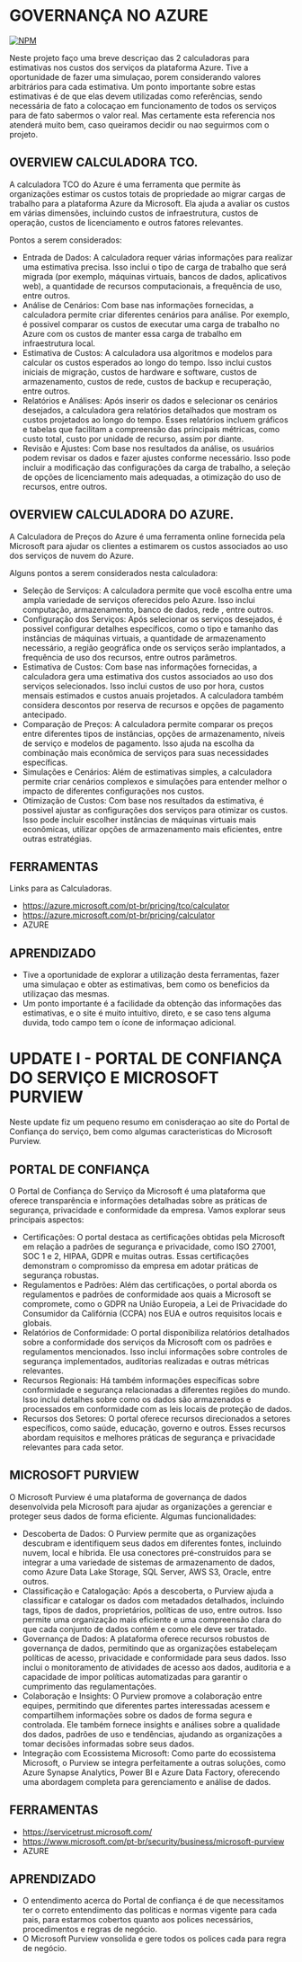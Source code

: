 # GOVERNANÇA NO AZURE
[![NPM](https://img.shields.io/npm/l/react)](https://github.com/Bongiorno14/Governa-a_Azure/blob/main/LICENSE) 

Neste projeto faço uma breve descriçao das 2 calculadoras para estimativas nos custos dos serviços da plataforma Azure.
Tive a oportunidade de fazer uma simulaçao, porem considerando valores arbitrários para cada estimativa.
Um ponto importante sobre estas estimativas é de que elas devem utilizadas como referências, sendo necessária de fato a colocaçao em funcionamento de todos os serviços para de fato sabermos o valor real.
Mas certamente esta referencia nos atenderá muito bem, caso queiramos decidir ou nao seguirmos com o projeto.

## OVERVIEW CALCULADORA TCO.

A calculadora TCO do Azure é uma ferramenta que permite às organizações estimar os custos totais de propriedade ao migrar cargas de trabalho para a plataforma Azure da Microsoft. Ela ajuda a avaliar os custos em várias dimensões, incluindo custos de infraestrutura, custos de operação, custos de licenciamento e outros fatores relevantes.

Pontos a serem considerados:
- Entrada de Dados: A calculadora requer várias informações para realizar uma estimativa precisa. Isso inclui o tipo de carga de trabalho que será migrada (por exemplo, máquinas virtuais, bancos de dados, aplicativos web), a quantidade de recursos computacionais, a frequência de uso, entre outros.
- Análise de Cenários: Com base nas informações fornecidas, a calculadora permite criar diferentes cenários para análise. Por exemplo, é possivel comparar os custos de executar uma carga de trabalho no Azure com os custos de manter essa carga de trabalho em infraestrutura local.
- Estimativa de Custos: A calculadora usa algoritmos e modelos para calcular os custos esperados ao longo do tempo. Isso inclui custos iniciais de migração, custos de hardware e software, custos de armazenamento, custos de rede, custos de backup e recuperação, entre outros.
- Relatórios e Análises: Após inserir os dados e selecionar os cenários desejados, a calculadora gera relatórios detalhados que mostram os custos projetados ao longo do tempo. Esses relatórios incluem gráficos e tabelas que facilitam a compreensão das principais métricas, como custo total, custo por unidade de recurso, assim por diante.
- Revisão e Ajustes: Com base nos resultados da análise, os usuários podem revisar os dados e fazer ajustes conforme necessário. Isso pode incluir a modificação das configurações da carga de trabalho, a seleção de opções de licenciamento mais adequadas, a otimização do uso de recursos, entre outros.

## OVERVIEW CALCULADORA DO AZURE.

A Calculadora de Preços do Azure é uma ferramenta online fornecida pela Microsoft para ajudar os clientes a estimarem os custos associados ao uso dos serviços de nuvem do Azure. 

Alguns pontos a serem considerados nesta calculadora:
- Seleção de Serviços: A calculadora permite que você escolha entre uma ampla variedade de serviços oferecidos pelo Azure. Isso inclui computação, armazenamento, banco de dados, rede , entre outros.
- Configuração dos Serviços: Após selecionar os serviços desejados, é possivel configurar detalhes específicos, como o tipo e tamanho das instâncias de máquinas virtuais, a quantidade de armazenamento necessário, a região geográfica onde os serviços serão implantados, a frequência de uso dos recursos, entre outros parâmetros.
- Estimativa de Custos: Com base nas informações fornecidas, a calculadora gera uma estimativa dos custos associados ao uso dos serviços selecionados. Isso inclui custos de uso por hora, custos mensais estimados e custos anuais projetados. A calculadora também considera descontos por reserva de recursos e opções de pagamento antecipado.
- Comparação de Preços: A calculadora permite comparar os preços entre diferentes tipos de instâncias, opções de armazenamento, níveis de serviço e modelos de pagamento. Isso ajuda na escolha da combinação mais econômica de serviços para suas necessidades específicas.
- Simulações e Cenários: Além de estimativas simples, a calculadora permite criar cenários complexos e simulações para entender melhor o impacto de diferentes configurações nos custos.
- Otimização de Custos: Com base nos resultados da estimativa, é possivel ajustar as configurações dos serviços para otimizar os custos. Isso pode incluir escolher instâncias de máquinas virtuais mais econômicas, utilizar opções de armazenamento mais eficientes, entre outras estratégias.

## FERRAMENTAS
Links para as Calculadoras.
- <https://azure.microsoft.com/pt-br/pricing/tco/calculator>
- <https://azure.microsoft.com/pt-br/pricing/calculator>
- AZURE

## APRENDIZADO

- Tive a oportunidade de explorar a utilização desta ferramentas, fazer uma simulaçao e obter as estimativas, bem como os beneficios da utilizaçao das mesmas.
- Um ponto importante é a facilidade da obtenção das informações das estimativas, e o site é muito intuitivo, direto, e se caso tens alguma duvida, todo campo tem o ícone de informaçao adicional.

# UPDATE I - PORTAL DE CONFIANÇA DO SERVIÇO E MICROSOFT PURVIEW

Neste update fiz um pequeno resumo em conisderaçao ao site do Portal de Confiança do serviço, bem como algumas caracteristicas do Microsoft Purview.

## PORTAL DE CONFIANÇA
O Portal de Confiança do Serviço da Microsoft é uma plataforma que oferece transparência e informações detalhadas sobre as práticas de segurança, privacidade e conformidade da empresa. Vamos explorar seus principais aspectos:
- Certificações: O portal destaca as certificações obtidas pela Microsoft em relação a padrões de segurança e privacidade, como ISO 27001, SOC 1 e 2, HIPAA, GDPR e muitas outras. Essas certificações demonstram o compromisso da empresa em adotar práticas de segurança robustas.
- Regulamentos e Padrões: Além das certificações, o portal aborda os regulamentos e padrões de conformidade aos quais a Microsoft se compromete, como o GDPR na União Europeia, a Lei de Privacidade do Consumidor da Califórnia (CCPA) nos EUA e outros requisitos locais e globais.
- Relatórios de Conformidade: O portal disponibiliza relatórios detalhados sobre a conformidade dos serviços da Microsoft com os padrões e regulamentos mencionados. Isso inclui informações sobre controles de segurança implementados, auditorias realizadas e outras métricas relevantes.
- Recursos Regionais: Há também informações específicas sobre conformidade e segurança relacionadas a diferentes regiões do mundo. Isso inclui detalhes sobre como os dados são armazenados e processados em conformidade com as leis locais de proteção de dados.
- Recursos dos Setores: O portal oferece recursos direcionados a setores específicos, como saúde, educação, governo e outros. Esses recursos abordam requisitos e melhores práticas de segurança e privacidade relevantes para cada setor.

## MICROSOFT PURVIEW

O Microsoft Purview é uma plataforma de governança de dados desenvolvida pela Microsoft para ajudar as organizações a gerenciar e proteger seus dados de forma eficiente. Algumas funcionalidades:
- Descoberta de Dados: O Purview permite que as organizações descubram e identifiquem seus dados em diferentes fontes, incluindo nuvem, local e híbrida. Ele usa conectores pré-construídos para se integrar a uma variedade de sistemas de armazenamento de dados, como Azure Data Lake Storage, SQL Server, AWS S3, Oracle, entre outros.
- Classificação e Catalogação: Após a descoberta, o Purview ajuda a classificar e catalogar os dados com metadados detalhados, incluindo tags, tipos de dados, proprietários, políticas de uso, entre outros. Isso permite uma organização mais eficiente e uma compreensão clara do que cada conjunto de dados contém e como ele deve ser tratado.
- Governança de Dados: A plataforma oferece recursos robustos de governança de dados, permitindo que as organizações estabeleçam políticas de acesso, privacidade e conformidade para seus dados. Isso inclui o monitoramento de atividades de acesso aos dados, auditoria e a capacidade de impor políticas automatizadas para garantir o cumprimento das regulamentações.
- Colaboração e Insights: O Purview promove a colaboração entre equipes, permitindo que diferentes partes interessadas acessem e compartilhem informações sobre os dados de forma segura e controlada. Ele também fornece insights e análises sobre a qualidade dos dados, padrões de uso e tendências, ajudando as organizações a tomar decisões informadas sobre seus dados.
- Integração com Ecossistema Microsoft: Como parte do ecossistema Microsoft, o Purview se integra perfeitamente a outras soluções, como Azure Synapse Analytics, Power BI e Azure Data Factory, oferecendo uma abordagem completa para gerenciamento e análise de dados.

## FERRAMENTAS
- <https://servicetrust.microsoft.com/>
- <https://www.microsoft.com/pt-br/security/business/microsoft-purview>
- AZURE

## APRENDIZADO

- O entendimento acerca do Portal de confiança é de que necessitamos ter o correto entendimento das politicas e normas vigente para cada pais, para estarmos cobertos quanto aos polices necessários, procedimentos e regras de negócio.
- O Microsoft Purview vonsolida e gere todos os polices cada para regra de negócio.

